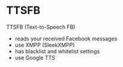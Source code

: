 TTSFB
=====

TTSFB (Text-to-Speech FB) 
* reads your received Facebook messages
* use XMPP (SleekXMPP)
* has blacklist and whitelist settings
* use Google TTS
